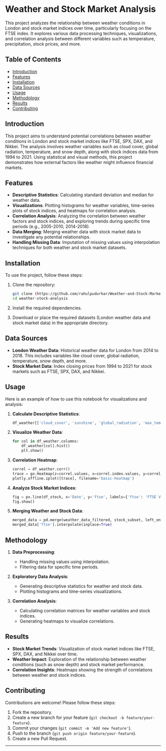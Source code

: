 # Weather and Stock Market Analysis

This project analyzes the relationship between weather conditions in London and stock market indices over time, particularly focusing on the FTSE index. It explores various data processing techniques, visualizations, and correlation analysis between different variables such as temperature, precipitation, stock prices, and more.

## Table of Contents

- [Introduction](#introduction)
- [Features](#features)
- [Installation](#installation)
- [Data Sources](#data-sources)
- [Usage](#usage)
- [Methodology](#methodology)
- [Results](#results)
- [Contributing](#contributing)

## Introduction

This project aims to understand potential correlations between weather conditions in London and stock market indices like FTSE, SPX, DAX, and Nikkei. The analysis involves weather variables such as cloud cover, global radiation, temperature, and snow depth, along with stock indices data from 1994 to 2021. Using statistical and visual methods, this project demonstrates how external factors like weather might influence financial markets.

## Features

- **Descriptive Statistics**: Calculating standard deviation and median for weather data.
- **Visualizations**: Plotting histograms for weather variables, time-series plots of stock indices, and heatmaps for correlation analysis.
- **Correlation Analysis**: Analyzing the correlation between weather factors and stock indices, and exploring trends during specific time periods (e.g., 2005-2010, 2014-2018).
- **Data Merging**: Merging weather data with stock market data to investigate any potential relationships.
- **Handling Missing Data**: Imputation of missing values using interpolation techniques for both weather and stock market datasets.

## Installation

To use the project, follow these steps:

1. Clone the repository:
   ```bash
   git clone (https://github.com/rahulpudurkar/Weather-and-Stock-Market-Correlation-Analysis.git
   cd weather-stock-analysis
   ```

2. Install the required dependencies.

3. Download or place the required datasets (London weather data and stock market data) in the appropriate directory.

## Data Sources

- **London Weather Data**: Historical weather data for London from 2014 to 2018. This includes variables like cloud cover, global radiation, temperature, snow depth, and more.
- **Stock Market Data**: Index closing prices from 1994 to 2021 for stock markets such as FTSE, SPX, DAX, and Nikkei.

## Usage

Here is an example of how to use this notebook for visualizations and analysis:

1. **Calculate Descriptive Statistics**: 
   ```python
   df_weather[['cloud_cover', 'sunshine', 'global_radiation', 'max_temp', 'mean_temp', 'min_temp', 'precipitation', 'pressure', 'snow_depth']].std()
   ```

2. **Visualize Weather Data**:
   ```python
   for col in df_weather.columns:
       df_weather[col].hist()
       plt.show()
   ```

3. **Correlation Heatmap**:
   ```python
   correl = df_weather.corr()
   trace = go.Heatmap(z=correl.values, x=correl.index.values, y=correl.columns.values)
   plotly.offline.iplot([trace], filename='basic-heatmap')
   ```

4. **Analyze Stock Market Indices**:
   ```python
   fig = px.line(df_stock, x='Date', y='ftse', labels={'ftse': 'FTSE Value'}, title='FTSE Index Over Time')
   fig.show()
   ```

5. **Merging Weather and Stock Data**:
   ```python
   merged_data = pd.merge(weather_data_filtered, stock_subset, left_on='date', right_on='Date', how='left')
   merged_data['ftse'].interpolate(inplace=True)
   ```

## Methodology

1. **Data Preprocessing**: 
   - Handling missing values using interpolation.
   - Filtering data for specific time periods.
   
2. **Exploratory Data Analysis**:
   - Generating descriptive statistics for weather and stock data.
   - Plotting histograms and time-series visualizations.
   
3. **Correlation Analysis**:
   - Calculating correlation matrices for weather variables and stock indices.
   - Generating heatmaps to visualize correlations.

## Results

- **Stock Market Trends**: Visualization of stock market indices like FTSE, SPX, DAX, and Nikkei over time.
- **Weather Impact**: Exploration of the relationship between weather conditions (such as snow depth) and stock market performance.
- **Correlation Insights**: Heatmaps showing the strength of correlations between weather and stock indices.

## Contributing

Contributions are welcome! Please follow these steps:

1. Fork the repository.
2. Create a new branch for your feature (`git checkout -b feature/your-feature`).
3. Commit your changes (`git commit -m 'Add new feature'`).
4. Push to the branch (`git push origin feature/your-feature`).
5. Create a new Pull Request.

---
